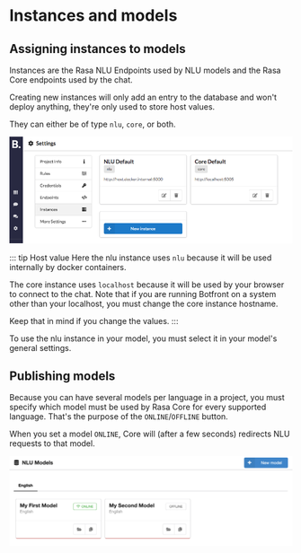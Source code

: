 # Instances and models

## Assigning instances to models

Instances are the Rasa NLU Endpoints used by NLU models and the Rasa Core endpoints used by the chat.

Creating new instances will only add an entry to the database and won't deploy anything, they're only used to store host values.

They can either be of type `nlu`, `core`, or both.

![](../../images/instances_models_1.png)

::: tip Host value
Here the nlu instance uses `nlu` because it will be used internally by docker containers.

The core instance uses `localhost` because it will be used by your browser to connect to the chat. Note that if you are running Botfront on a system other than your localhost, you must change the core instance hostname.

Keep that in mind if you change the values.
:::

To use the nlu instance in your model, you must select it in your model's general settings.

## Publishing models

Because you can have several models per language in a project, you must specify which model must be used by Rasa Core for every supported language. That's the purpose of the `ONLINE`/`OFFLINE` button.

When you set a model `ONLINE`, Core will (after a few seconds) redirects NLU requests to that model. 

![](../../images/instances_models_2.png)